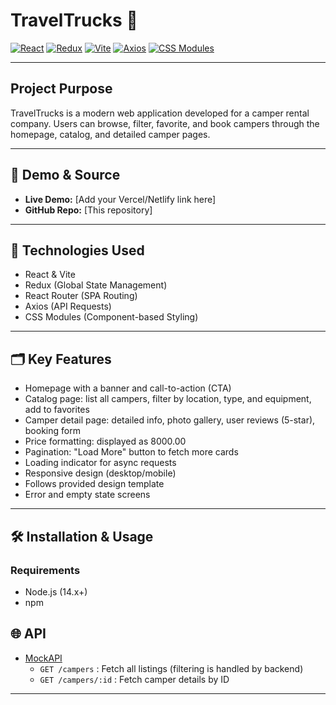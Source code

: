 # TravelTrucks 🚐

[![React](https://img.shields.io/badge/React-20232A?style=for-the-badge&logo=react&logoColor=61DAFB)](https://reactjs.org/)
[![Redux](https://img.shields.io/badge/Redux-593D88?style=for-the-badge&logo=redux&logoColor=white)](https://redux.js.org/)
[![Vite](https://img.shields.io/badge/Vite-646CFF?style=for-the-badge&logo=vite&logoColor=FFD62E)](https://vitejs.dev/)
[![Axios](https://img.shields.io/badge/Axios-5A29E4?style=for-the-badge&logo=axios&logoColor=white)](https://axios-http.com/)
[![CSS Modules](https://img.shields.io/badge/CSS--Modules-000?style=for-the-badge&logo=css3&logoColor=white)](https://github.com/css-modules/css-modules)

---

## Project Purpose

TravelTrucks is a modern web application developed for a camper rental company. Users can browse, filter, favorite, and book campers through the homepage, catalog, and detailed camper pages.

---

## 🔗 Demo & Source
- **Live Demo:** [Add your Vercel/Netlify link here]
- **GitHub Repo:** [This repository]

---

## 🚀 Technologies Used
- React & Vite
- Redux (Global State Management)
- React Router (SPA Routing)
- Axios (API Requests)
- CSS Modules (Component-based Styling)

---

## 🗂️ Key Features
- Homepage with a banner and call-to-action (CTA)
- Catalog page: list all campers, filter by location, type, and equipment, add to favorites
- Camper detail page: detailed info, photo gallery, user reviews (5-star), booking form
- Price formatting: displayed as 8000.00
- Pagination: "Load More" button to fetch more cards
- Loading indicator for async requests
- Responsive design (desktop/mobile)
- Follows provided design template
- Error and empty state screens

---

## 🛠️ Installation & Usage

### Requirements
- Node.js (14.x+)
- npm

## 🌐 API
- [MockAPI](https://66b1f8e71ca8ad33d4f5f63e.mockapi.io/campers)
  - `GET /campers` : Fetch all listings (filtering is handled by backend)
  - `GET /campers/:id` : Fetch camper details by ID

---
